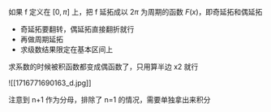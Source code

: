 ---
---

如果 f 定义在 $[0,\pi]$ 上，把 f 延拓成以 $2\pi$ 为周期的函数 $F(x)$，即奇延拓和偶延拓

- 奇延拓要翻转，偶延拓直接翻折就行
- 再做周期延拓
- 求级数结果限定在基本区间上

求系数的时候被积函数都变成偶函数了，只用算半边 x2 就行

![[1716771690163_d.jpg]]

注意到 n+1 作为分母，排除了 n=1 的情况，需要单独拿出来积分
